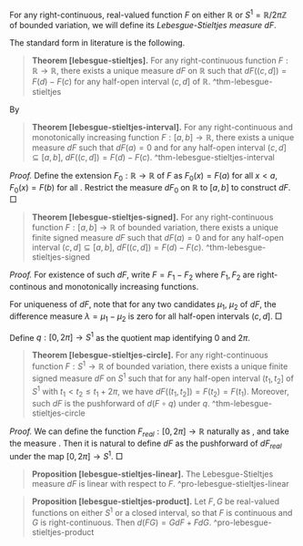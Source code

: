 For any right-continuous, real-valued function $F$ on either $\mathbb{R}$ or $S^1 = \mathbb{R} / 2\pi \mathbb{Z}$ of bounded variation, we will define its _Lebesgue-Stieltjes measure_ $dF$. 

The standard form in literature is the following.

> __Theorem [lebesgue-stieltjes].__ For any right-continuous function $F : \mathbb{R} \to \mathbb{R}$, there exists a unique measure $dF$ on $\mathbb{R}$ such that $dF((c, d]) = F(d) - F(c)$ for any half-open interval $(c, d]$ of $\mathbb{R}$.
> ^thm-lebesgue-stieltjes

By

> __Theorem [lebesgue-stieltjes-interval].__ For any right-continuous and monotonically increasing function $F : [a, b] \to \mathbb{R}$, there exists a unique measure $dF$ such that $dF(a) = 0$ and for any half-open interval $(c, d] \subseteq [a, b]$, $dF\left( (c, d] \right) = F(d) - F(c)$.
> ^thm-lebesgue-stieltjes-interval

_Proof._ Define the extension $F_0 : \mathbb{R} \to \mathbb{R}$ of $F$ as $F_0(x) = F(a)$ for all $x < a$, $F_0(x) = F(b)$ for all . Restrict the measure $dF_0$ on $\mathbb{R}$ to $[a, b]$ to construct $dF$. □

> __Theorem [lebesgue-stieltjes-signed].__ For any right-continuous function $F : [a, b] \to \mathbb{R}$ of bounded variation, there exists a unique finite signed measure $dF$ such that $dF(a) = 0$ and for any half-open interval $(c, d] \subseteq [a, b]$, $dF\left( (c, d] \right) = F(d) - F(c)$.
> ^thm-lebesgue-stieltjes-signed

_Proof._ For existence of such $dF$, write $F = F_1 - F_2$ where $F_1, F_2$ are right-continous and monotonically increasing functions.

For uniqueness of $dF$, note that for any two candidates $\mu_1$, $\mu_2$ of $dF$, the difference measure $\lambda = \mu_1 - \mu_2$ is zero for all half-open intervals $(c, d]$. □

Define $q : [0, 2\pi] \to S^1$ as the quotient map identifying $0$ and $2\pi$.

> __Theorem [lebesgue-stieltjes-circle].__ For any right-continuous function $F : S^1 \to \mathbb{R}$ of bounded variation, there exists a unique finite signed measure $dF$ on $S^1$ such that for any half-open interval $(t_1, t_2]$ of $S^1$ with $t_1 < t_2 \leq t_1 + 2\pi$, we have $dF((t_1, t_2]) = F(t_2) = F(t_1)$. Moreover, such $dF$ is the pushforward of $d(F \circ q)$ under $q$.
> ^thm-lebesgue-stieltjes-circle

_Proof._ We can define the function $F_{real} : [0, 2\pi] \to \mathbb{R}$ naturally as , and take the measure . Then it is natural to define $dF$ as the pushforward of $dF_{real}$ under the map $[0, 2\pi] \to S^1$. □

> __Proposition [lebesgue-stieltjes-linear].__ The Lebesgue-Stieltjes measure $dF$ is linear with respect to $F$.
> ^pro-lebesgue-stieltjes-linear

> __Proposition [lebesgue-stieltjes-product].__ Let $F, G$ be real-valued functions on either $S^1$ or a closed interval, so that $F$ is continuous and $G$ is right-continuous. Then $d(FG) = G dF + F dG$.
> ^pro-lebesgue-stieltjes-product


